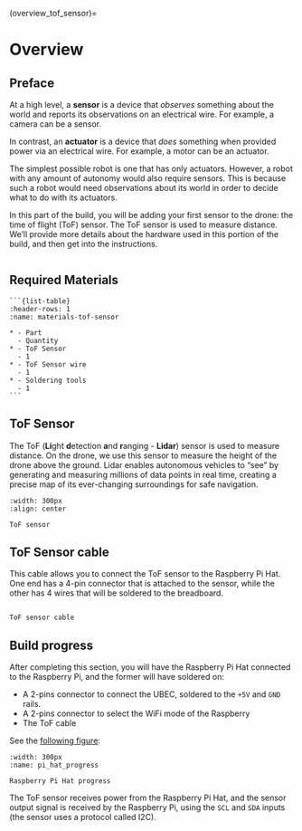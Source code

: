 (overview_tof_sensor)=
# Overview

## Preface

At a high level, a **sensor** is a device that _observes_ something about the world and reports its observations on an electrical wire. For example, a camera can be a sensor.

In contrast, an **actuator** is a device that _does_ something when provided power via an electrical wire. For example, a motor can be an actuator.

The simplest possible robot is one that has only actuators. However, a robot with any amount of autonomy would also require sensors. This is because such a robot would need observations about its world in order to decide what to do with its actuators.

In this part of the build, you will be adding your first sensor to the drone: the time of flight (ToF) sensor. The ToF sensor is used to measure distance. We’ll provide more details about the hardware used in this portion of the build, and then get into the instructions.

```{attention} You will need to have completed the Raspberry Pi and PDB section before you can begin this build section.
```
## Required Materials
````{admonition} What you will need
```{list-table}
:header-rows: 1
:name: materials-tof-sensor

* - Part
  - Quantity
* - ToF Sensor
  - 1
* - ToF Sensor wire
  - 1
* - Soldering tools
  - 1
```
````
## ToF Sensor
The ToF (**Li**ght **d**etection **a**nd **r**anging - **Lidar**) sensor is used to measure distance. On the drone, we use this sensor to measure the height of the drone above the ground. Lidar enables autonomous vehicles to “see” by generating and measuring millions of data points in real time, creating a precise map of its ever-changing surroundings for safe navigation.

```{figure} ../_images/components-official/ToF-sensor.jpg
:width: 300px
:align: center

ToF sensor
```

## ToF Sensor cable

This cable allows you to connect the ToF sensor to the Raspberry Pi Hat. One end has a 4-pin connector that is attached to the sensor, while the other has 4 wires that will be soldered to the breadboard.

```{figure} ../_images/tof-sensor/tof-cable.jpg

ToF sensor cable
```

## Build progress
After completing this section, you will have the Raspberry Pi Hat connected to the Raspberry Pi, and the former will have soldered on:

* A 2-pins connector to connect the UBEC, soldered to the `+5V` and `GND` rails.
* A 2-pins connector to select the WiFi mode of the Raspberry
* The ToF cable

See the [following figure](pi_hat_progress):

```{figure} ../_images/tof-sensor/pi_hat_progress.jpg
:width: 300px
:name: pi_hat_progress

Raspberry Pi Hat progress
```
The ToF sensor receives power from the Raspberry Pi Hat, and the sensor output signal is received by the Raspberry Pi, using the `SCL` and `SDA` inputs (the sensor uses a protocol called I2C).
